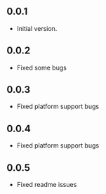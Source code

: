 ## 0.0.1

- Initial version.

## 0.0.2

- Fixed some bugs

## 0.0.3

- Fixed platform support bugs

## 0.0.4

- Fixed platform support bugs

## 0.0.5

- Fixed readme issues
